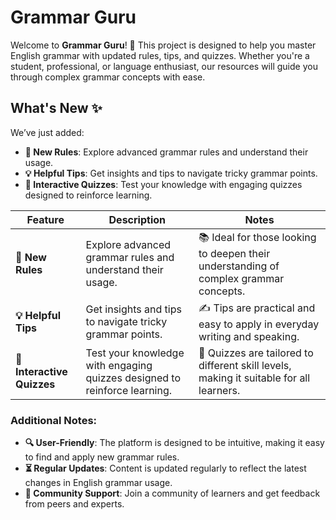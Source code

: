 # Grammar Guru 

Welcome to **Grammar Guru**! 📖 This project is designed to help you master English grammar with updated rules, tips, and quizzes. Whether you're a student, professional, or language enthusiast, our resources will guide you through complex grammar concepts with ease.

## What's New ✨
We’ve just added:

- **📝 New Rules**: Explore advanced grammar rules and understand their usage.
- **💡 Helpful Tips**: Get insights and tips to navigate tricky grammar points.
- **🎯 Interactive Quizzes**: Test your knowledge with engaging quizzes designed to reinforce learning.

| **Feature**              | **Description**                                                                 | **Notes**                                                                             |
|--------------------------|---------------------------------------------------------------------------------|---------------------------------------------------------------------------------------|
| **📝 New Rules**            | Explore advanced grammar rules and understand their usage.                      | 📚 Ideal for those looking to deepen their understanding of complex grammar concepts.    |
| **💡 Helpful Tips**         | Get insights and tips to navigate tricky grammar points.                        | ✍️ Tips are practical and easy to apply in everyday writing and speaking.                |
| **🎯 Interactive Quizzes**  | Test your knowledge with engaging quizzes designed to reinforce learning.        | 🧠 Quizzes are tailored to different skill levels, making it suitable for all learners.  |

### Additional Notes:
- **🔍 User-Friendly**: The platform is designed to be intuitive, making it easy to find and apply new grammar rules.
- **⏳ Regular Updates**: Content is updated regularly to reflect the latest changes in English grammar usage.
- **🤝 Community Support**: Join a community of learners and get feedback from peers and experts.
